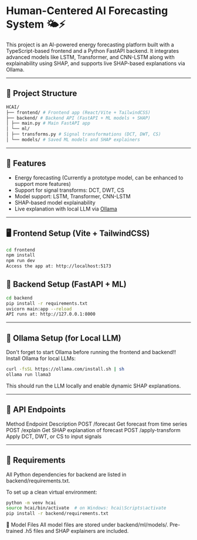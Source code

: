 # Human-Centered AI Forecasting System 🌤️⚡

This project is an AI-powered energy forecasting platform built with a TypeScript-based frontend and a Python FastAPI backend. It integrates advanced models like LSTM, Transformer, and CNN-LSTM along with explainability using SHAP, and supports live SHAP-based explanations via Ollama.

---

## 🔧 Project Structure

```bash
HCAI/
├── frontend/ # Frontend app (React/Vite + TailwindCSS)
├── backend/ # Backend API (FastAPI + ML models + SHAP)
│ ├── main.py # Main FastAPI app
│ └── ml/
│ ├── transforms.py # Signal transformations (DCT, DWT, CS)
│ └── models/ # Saved ML models and SHAP explainers
```

---

## 🚀 Features

- Energy forecasting (Currently a prototype model, can be enhanced to support more features)
- Support for signal transforms: DCT, DWT, CS
- Model support: LSTM, Transformer, CNN-LSTM
- SHAP-based model explainability
- Live explanation with local LLM via [Ollama](https://ollama.com/)

---

## 🖥️ Frontend Setup (Vite + TailwindCSS)

```bash
cd frontend
npm install
npm run dev
Access the app at: http://localhost:5173
```

## 🧠 Backend Setup (FastAPI + ML)

```bash
cd backend
pip install -r requirements.txt
uvicorn main:app --reload
API runs at: http://127.0.0.1:8000
```

---

## 🤖 Ollama Setup (for Local LLM)
Don't forget to start Ollama before running the frontend and backend!!
Install Ollama for local LLMs:

```bash
curl -fsSL https://ollama.com/install.sh | sh
ollama run llama3
```
This should run the LLM locally and enable dynamic SHAP explanations.



---

## 📡 API Endpoints
Method	  Endpoint          Description
POST	    /forecast	        Get forecast from time series
POST	    /explain	        Get SHAP explanation of forecast
POST	    /apply-transform	Apply DCT, DWT, or CS to input signals


---

## 📂 Requirements
All Python dependencies for backend are listed in backend/requirements.txt.

To set up a clean virtual environment:

```bash
python -m venv hcai
source hcai/bin/activate  # on Windows: hcai\Scripts\activate
pip install -r backend/requirements.txt
```

🧪 Model Files
All model files are stored under backend/ml/models/. Pre-trained .h5 files and SHAP explainers are included.
